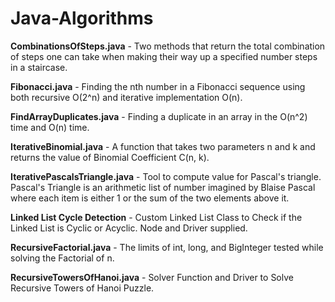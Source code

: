 # Java-Algorithms
<b>CombinationsOfSteps.java</b> -  Two methods that return the total combination of steps one can take when making their way up a specified number steps in a staircase.

<b>Fibonacci.java</b> - Finding the nth number in a Fibonacci sequence using both recursive O(2^n) and iterative implementation O(n).

<b>FindArrayDuplicates.java</b> - Finding a duplicate in an array in the O(n^2) time and O(n) time.

<b>IterativeBinomial.java</b> - A function that takes two parameters n and k and returns the value of Binomial Coefficient C(n, k).

<b>IterativePascalsTriangle.java</b> - Tool to compute value for Pascal's triangle. Pascal's Triangle is an arithmetic list of number imagined by Blaise Pascal where each item is either 1 or the sum of the two elements above it.

<b> Linked List Cycle Detection</b> - Custom Linked List Class to Check if the Linked List is Cyclic or Acyclic. Node and Driver supplied.

<b>RecursiveFactorial.java</b> - The limits of int, long, and BigInteger tested while solving the Factorial of n.

<b>RecursiveTowersOfHanoi.java</b> - Solver Function and Driver to Solve Recursive Towers of Hanoi Puzzle.
